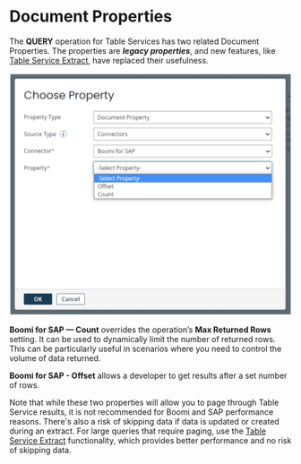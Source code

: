 # Document Properties

<head>
  <meta name="guidename" content="Boomi for SAP"/>
  <meta name="context" content="GUID-a41f424a-f68c-4fe2-a48e-7b41aed0e85c"/>
</head>

The **QUERY** operation for Table Services has two related Document Properties. The properties are ***legacy properties***, and new features, like [Table Service Extract](./Sap-Table_service_extr.md), have replaced their usefulness.

![](./Images/img-sap_choose_properties.png)

**Boomi for SAP — Count** overrides the operation’s **Max Returned Rows** setting. It can be used to dynamically limit the number of returned rows. This can be particularly useful in scenarios where you need to control the volume of data returned.

**Boomi for SAP - Offset** allows a developer to get results after a set number of rows.

Note that while these two properties will allow you to page through Table Service results, it is not recommended for Boomi and SAP performance reasons. There's also a risk of skipping data if data is updated or created during an extract. For large queries that require paging, use the [Table Service Extract](./Sap-Table_service_extr.md) functionality, which provides better performance and no risk of skipping data.


